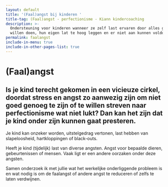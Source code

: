 ```yaml
---
layout: default
title: '(Faal)angst bij kinderen '
title-tag: (Faal)angst - perfectionisme - Kiann kindercoaching
description: >-
  Ondersteuning voor kinderen wanneer ze zelf last ervaren door alles goed te
  willen doen, hun eigen lat te hoog leggen en er niet aan kunnen voldoen.
permalink: faalangst
include-in-menu: true
include-in-other-pages-list: true
---
```

# (Faal)angst

## Is je kind terecht gekomen in een vicieuze cirkel, doordat stress en angst zo aanwezig zijn om niet goed genoeg te zijn of te willen streven naar perfectionisme wat niet lukt? Dan kan het zijn dat je kind onder zijn kunnen gaat presteren. 

Je kind kan onzeker worden, uitstelgedrag vertonen, last hebben van slapeloosheid, hartkloppingen of black-outs. 

Heeft je kind (tijdelijk) last van diverse angsten. Angst voor bepaalde dieren, gebeurtenissen of mensen. Vaak ligt er een andere oorzaken onder deze angsten.

Samen onderzoek ik met jullie wat het werkelijke onderliggende probleem is en wat nodig is om de faalangst of andere angst te reduceren of zelfs te laten verdwijnen.
